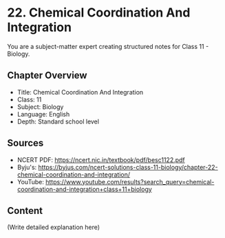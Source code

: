 # 22. Chemical Coordination And Integration

You are a subject-matter expert creating structured notes for Class 11 - Biology.

## Chapter Overview
- Title: Chemical Coordination And Integration
- Class: 11
- Subject: Biology
- Language: English
- Depth: Standard school level

## Sources
- NCERT PDF: https://ncert.nic.in/textbook/pdf/besc1122.pdf
- Byju's: https://byjus.com/ncert-solutions-class-11-biology/chapter-22-chemical-coordination-and-integration/
- YouTube: https://www.youtube.com/results?search_query=chemical-coordination-and-integration+class+11+biology

## Content
(Write detailed explanation here)
